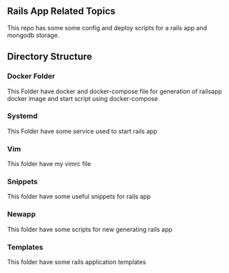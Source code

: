 ## Rails App Related Topics

This repo has some some config and deploy scripts for a rails app and mongodb storage.

## Directory Structure

### Docker Folder

This Folder have docker and docker-compose file for generation of railsapp docker image and start script using docker-compose

### Systemd 

This Folder have some service used to start rails app

### Vim

This folder have my vimrc file

### Snippets

This folder have some useful snippets for rails app

### Newapp

This folder have some scripts for new generating rails app


### Templates

This folder have some rails application templates


